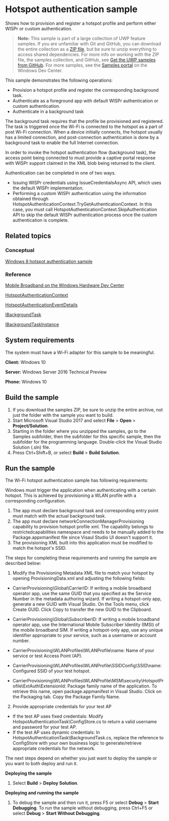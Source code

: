 <!---
  category: NetworkingAndWebServices
  samplefwlink: http://go.microsoft.com/fwlink/p/?LinkId=2019043
--->

# Hotspot authentication sample

Shows how to provision and register a hotspot profile and perform either WISPr or custom authentication.

> **Note:** This sample is part of a large collection of UWP feature samples. 
> If you are unfamiliar with Git and GitHub, you can download the entire collection as a 
> [ZIP file](https://github.com/Microsoft/Windows-universal-samples/archive/master.zip), but be 
> sure to unzip everything to access shared dependencies. For more info on working with the ZIP file, 
> the samples collection, and GitHub, see [Get the UWP samples from GitHub](https://aka.ms/ovu2uq). 
> For more samples, see the [Samples portal](https://aka.ms/winsamples) on the Windows Dev Center. 

This sample demonstrates the following operations:

- Provision a hotspot profile and register the corresponding background task.
- Authenticate as a foreground app with default WISPr authentication or custom authentication.
- Authenticate in a background task

The background task requires that the profile be provisioned and registered.
The task is triggered once the Wi-Fi is connected to the hotspot as a part of post Wi-Fi connection.
When a device initially connects, the hotspot usually has a limited connection,
and post-connection authentication is done by a background task to enable the full Internet connection.

In order to invoke the hotspot authentication flow (background task),
the access point being connected to must provide a captive portal response
with WISPr support claimed in the XML blob being returned to the client.

Authentication can be completed in one of two ways.
- Issuing WISPr credentials using IssueCredentialsAsync API, which uses the default WISPr implementation.
- Performing a custom WISPr authentication using the information obtained through HotspotAuthenticationContext.TryGetAuthenticationContext. In this case, you must call  HotspotAuthenticationContext.SkipAuthentication API to skip the default WISPr authentication process once the custom authentication is complete.

## Related topics

### Conceptual

[Windows 8 hotspot authentication sample](https://code.msdn.microsoft.com/windowsapps/Wi-Fi-hotspot-authenticatio-943569eb)

### Reference

[Mobile Broadband on the Windows Hardware Dev Center](https://docs.microsoft.com/en-us/windows-hardware/drivers/mobilebroadband/index)

[HotspotAuthenticationContext](https://docs.microsoft.com/en-us/uwp/api/Windows.Networking.NetworkOperators.HotspotAuthenticationContext)

[HotspotAuthenticationEventDetails ](https://docs.microsoft.com/en-us/uwp/api/Windows.Networking.NetworkOperators.HotspotAuthenticationEventDetails)

[IBackgroundTask](https://docs.microsoft.com/en-us/uwp/api/Windows.ApplicationModel.Background.IBackgroundTask)

[IBackgroundTaskInstance](https://docs.microsoft.com/en-us/uwp/api/Windows.ApplicationModel.Background.IBackgroundTaskInstance) 

## System requirements

The system must have a Wi-Fi adapter for this sample to be meaningful.

**Client:** Windows 10

**Server:** Windows Server 2016 Technical Preview

**Phone:** Windows 10

## Build the sample

1. If you download the samples ZIP, be sure to unzip the entire archive, not just the folder with the sample you want to build. 
2. Start Microsoft Visual Studio 2017 and select **File** \> **Open** \> **Project/Solution**.
3. Starting in the folder where you unzipped the samples, go to the Samples subfolder, then the subfolder for this specific sample, then the subfolder for the programming language. Double-click the Visual Studio Solution (.sln) file.
4. Press Ctrl+Shift+B, or select **Build** \> **Build Solution**.

## Run the sample

The Wi-Fi hotspot authentication sample has following requirements:

Windows must trigger the application when authenticating with a certain hotspot. This is achieved by provisioning a WLAN profile with a corresponding configuration.

1. The app must declare background task and corresponding entry point must match with the actual background task.
2. The app must declare networkConnectionManagerProvisioning capability to provision hotspot profile xml. The capability belongs to restrictedcapabilities namespace and needs to be manually added to the Package.appxmanifest file since Visaul Studio UI doesn't support it.
3. The provisioning XML built into this application must be modified to match the hotspot's SSID.

The steps for completing these requirements and running the sample are described below:

1. Modify the Provisioning Metadata XML file to match your hotspot by opening ProvisioningData.xml and adjusting the following fields: 

* CarrierProvisioning\Global\CarrierID: If writing a mobile broadband operator app, use the same GUID that you specified as the Service Number in the metadata authoring wizard. 
If writing a hotspot-only app, generate a new GUID with Visual Studio. On the Tools menu, click Create GUID. Click Copy to transfer the new GUID to the Clipboard.

* CarrierProvisioning\Global\SubscriberID: If writing a mobile broadband operator app, use the International Mobile Subscriber Identity (IMSI) of the mobile broadband SIM. 
If writing a hotspot-only app, use any unique identifier appropriate to your service, such as a username or account number.

* CarrierProvisioning\WLANProfiles\WLANProfile\name: Name of your service or test Access Point (AP). 

* CarrierProvisioning\WLANProfiles\WLANProfile\SSIDConfig\SSID\name: Configured SSID of your test hotspot. 

* CarrierProvisioning\WLANProfiles\WLANProfile\MSM\security\HotspotProfile\ExtAuth\ExtensionId:
Package family name of the application. To retrieve this name, open package.appmanifest in Visual Studio. Click on the Packaging tab. Copy the Package Family Name.

2. Provide appropriate credentials for your test AP 

* If the test AP uses fixed credentials: Modify HotspotAuthenticationTask\ConfigStore.cs to return a valid username and password for your test AP. 
* If the test AP uses dynamic credentials: In HotspotAuthenticationTask\BackgroundTask.cs, replace the reference to ConfigStore with your own business logic to generate/retrieve appropriate credentials for the network. 

The next steps depend on whether you just want to deploy the sample or you want to both deploy and run it.

**Deploying the sample**
1.  Select **Build** \> **Deploy Solution**.

**Deploying and running the sample**
1.  To debug the sample and then run it, press F5 or select **Debug** \> **Start Debugging**. To run the sample without debugging, press Ctrl+F5 or select **Debug** \> **Start Without Debugging**.


